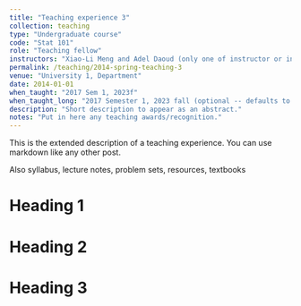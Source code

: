 ```yaml
---
title: "Teaching experience 3"
collection: teaching
type: "Undergraduate course"
code: "Stat 101"
role: "Teaching fellow"
instructors: "Xiao-Li Meng and Adel Daoud (only one of instructor or instructors allowed)"
permalink: /teaching/2014-spring-teaching-3
venue: "University 1, Department"
date: 2014-01-01
when_taught: "2017 Sem 1, 2023f"
when_taught_long: "2017 Semester 1, 2023 fall (optional -- defaults to when_taught)"
description: "Short description to appear as an abstract."
notes: "Put in here any teaching awards/recognition."
---
```



This is the extended description of a teaching experience. You can use markdown like any other post.

Also syllabus, lecture notes, problem sets, resources, textbooks

Heading 1
======

Heading 2
======

Heading 3
======